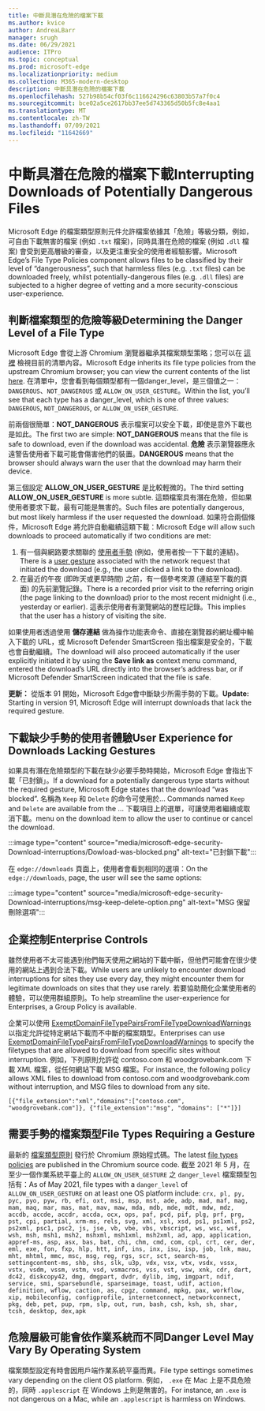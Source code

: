 ```yaml
---
title: 中斷具潛在危險的檔案下載
ms.author: kvice
author: AndreaLBarr
manager: srugh
ms.date: 06/29/2021
audience: ITPro
ms.topic: conceptual
ms.prod: microsoft-edge
ms.localizationpriority: medium
ms.collection: M365-modern-desktop
description: 中斷具潛在危險的檔案下載
ms.openlocfilehash: 527b98b54cf03f6c116624296c63803b57a7f0c4
ms.sourcegitcommit: bce02a5ce2617bb37ee5d743365d50b5fc8e4aa1
ms.translationtype: MT
ms.contentlocale: zh-TW
ms.lasthandoff: 07/09/2021
ms.locfileid: "11642669"
---
```

# <a name="interrupting-downloads-of-potentially-dangerous-files"></a><span data-ttu-id="b2a83-103">中斷具潛在危險的檔案下載</span><span class="sxs-lookup"><span data-stu-id="b2a83-103">Interrupting Downloads of Potentially Dangerous Files</span></span>

<span data-ttu-id="b2a83-104">Microsoft Edge 的檔案類型原則元件允許檔案依據其「危險」等級分類，例如，可自由下載無害的檔案 (例如 `.txt` 檔案)，同時具潛在危險的檔案 (例如 `.dll` 檔案) 會受到更高層級的審查，以及更注重安全的使用者經驗影響。</span><span class="sxs-lookup"><span data-stu-id="b2a83-104">Microsoft Edge’s File Type Policies component allows files to be classified by their level of “dangerousness”, such that harmless files (e.g. `.txt` files) can be downloaded freely, whilst potentially-dangerous files (e.g. `.dll` files) are subjected to a higher degree of vetting and a more security-conscious user-experience.</span></span>

## <a name="determining-the-danger-level-of-a-file-type"></a><span data-ttu-id="b2a83-105">判斷檔案類型的危險等級</span><span class="sxs-lookup"><span data-stu-id="b2a83-105">Determining the Danger Level of a File Type</span></span>

<span data-ttu-id="b2a83-106">Microsoft Edge 會從上游 Chromium 瀏覽器繼承其檔案類型策略；您可以在 [這裡](https://source.chromium.org/chromium/chromium/src/+/main:components/safe_browsing/core/resources/download_file_types.asciipb) 檢視目前的清單內容。</span><span class="sxs-lookup"><span data-stu-id="b2a83-106">Microsoft Edge inherits its file type policies from the upstream Chromium browser; you can view the current contents of the list [here](https://source.chromium.org/chromium/chromium/src/+/main:components/safe_browsing/core/resources/download_file_types.asciipb).</span></span> <span data-ttu-id="b2a83-107">在清單中，您會看到每個類型都有一個danger_level，是三個值之一：`DANGEROUS`、`NOT_DANGEROUS` 或 `ALLOW_ON_USER_GESTURE`。</span><span class="sxs-lookup"><span data-stu-id="b2a83-107">Within the list, you’ll see that each type has a danger_level, which is one of three values: `DANGEROUS`, `NOT_DANGEROUS`, or `ALLOW_ON_USER_GESTURE`.</span></span>

<span data-ttu-id="b2a83-108">前兩個很簡單：**NOT_DANGEROUS** 表示檔案可以安全下載，即使是意外下載也是如此。</span><span class="sxs-lookup"><span data-stu-id="b2a83-108">The first two are simple: **NOT_DANGEROUS** means that the file is safe to download, even if the download was accidental.</span></span> <span data-ttu-id="b2a83-109">**危險** 表示瀏覽器應永遠警告使用者下載可能會傷害他們的裝置。</span><span class="sxs-lookup"><span data-stu-id="b2a83-109">**DANGEROUS** means that the browser should always warn the user that the download may harm their device.</span></span>

<span data-ttu-id="b2a83-110">第三個設定 **ALLOW_ON_USER_GESTURE** 是比較輕微的。</span><span class="sxs-lookup"><span data-stu-id="b2a83-110">The third setting **ALLOW_ON_USER_GESTURE** is more subtle.</span></span> <span data-ttu-id="b2a83-111">這類檔案具有潛在危險，但如果使用者要求下載，最有可能是無害的。</span><span class="sxs-lookup"><span data-stu-id="b2a83-111">Such files are potentially dangerous, but most likely harmless if the user requested the download.</span></span> <span data-ttu-id="b2a83-112">如果符合兩個條件，Microsoft Edge 將允許自動繼續這類下載：</span><span class="sxs-lookup"><span data-stu-id="b2a83-112">Microsoft Edge will allow such downloads to proceed automatically if two conditions are met:</span></span>

1. <span data-ttu-id="b2a83-113">有一個與網路要求關聯的 [使用者手勢](https://textslashplain.com/2020/05/18/browser-basics-user-gestures/) (例如，使用者按一下下載的連結)。</span><span class="sxs-lookup"><span data-stu-id="b2a83-113">There is a [user gesture](https://textslashplain.com/2020/05/18/browser-basics-user-gestures/) associated with the network request that initiated the download (e.g., the user clicked a link to the download).</span></span>
2. <span data-ttu-id="b2a83-114">在最近的午夜 (即昨天或更早時間) 之前，有一個參考來源 (連結至下載的頁面) 的先前瀏覽記錄。</span><span class="sxs-lookup"><span data-stu-id="b2a83-114">There is a recorded prior visit to the referring origin (the page linking to the download) prior to the most recent midnight (i.e., yesterday or earlier).</span></span> <span data-ttu-id="b2a83-115">這表示使用者有瀏覽網站的歷程記錄。</span><span class="sxs-lookup"><span data-stu-id="b2a83-115">This implies that the user has a history of visiting the site.</span></span>

<span data-ttu-id="b2a83-116">如果使用者透過使用 **儲存連結** 做為操作功能表命令、直接在瀏覽器的網址欄中輸入下載的 URL，或 Microsoft Defender SmartScreen 指出檔案是安全的，下載也會自動繼續。</span><span class="sxs-lookup"><span data-stu-id="b2a83-116">The download will also proceed automatically if the user explicitly initiated it by using the **Save link as** context menu command, entered the download’s URL directly into the browser’s address bar, or if Microsoft Defender SmartScreen indicated that the file is safe.</span></span>

<span data-ttu-id="b2a83-117">**更新：** 從版本 91 開始，Microsoft Edge會中斷缺少所需手勢的下載。</span><span class="sxs-lookup"><span data-stu-id="b2a83-117">**Update:** Starting in version 91, Microsoft Edge will interrupt downloads that lack the required gesture.</span></span>

## <a name="user-experience-for-downloads-lacking-gestures"></a><span data-ttu-id="b2a83-118">下載缺少手勢的使用者體驗</span><span class="sxs-lookup"><span data-stu-id="b2a83-118">User Experience for Downloads Lacking Gestures</span></span>

<span data-ttu-id="b2a83-119">如果具有潛在危險類型的下載在缺少必要手勢時開始，Microsoft Edge 會指出下載「已封鎖」。</span><span class="sxs-lookup"><span data-stu-id="b2a83-119">If a download for a potentially dangerous type starts without the required gesture, Microsoft Edge states that the download “was blocked”.</span></span> <span data-ttu-id="b2a83-120">名稱為 `Keep` 和 `Delete` 的命令可使用於... </span><span class="sxs-lookup"><span data-stu-id="b2a83-120">Commands named `Keep` and `Delete` are available from the …</span></span> <span data-ttu-id="b2a83-121">下載項目上的選單，可讓使用者繼續或取消下載。</span><span class="sxs-lookup"><span data-stu-id="b2a83-121">menu on the download item to allow the user to continue or cancel the download.</span></span>

:::image type="content" source="media/microsoft-edge-security-Download-interruptions/Dowload-was-blocked.png" alt-text="已封鎖下載":::

<span data-ttu-id="b2a83-123">在 `edge://downloads` 頁面上，使用者會看到相同的選項：</span><span class="sxs-lookup"><span data-stu-id="b2a83-123">On the `edge://downloads`, page, the user will see the same options:</span></span>

:::image type="content" source="media/microsoft-edge-security-Download-interruptions/msg-keep-delete-option.png" alt-text="MSG 保留刪除選項":::

## <a name="enterprise-controls"></a><span data-ttu-id="b2a83-125">企業控制</span><span class="sxs-lookup"><span data-stu-id="b2a83-125">Enterprise Controls</span></span>

<span data-ttu-id="b2a83-126">雖然使用者不太可能遇到他們每天使用之網站的下載中斷，但他們可能會在很少使用的網站上遇到合法下載。</span><span class="sxs-lookup"><span data-stu-id="b2a83-126">While users are unlikely to encounter download interruptions for sites they use every day, they might encounter them for legitimate downloads on sites that they use rarely.</span></span> <span data-ttu-id="b2a83-127">若要協助簡化企業使用者的體驗，可以使用群組原則。</span><span class="sxs-lookup"><span data-stu-id="b2a83-127">To help streamline the user-experience for Enterprises, a Group Policy is available.</span></span>

<span data-ttu-id="b2a83-128">企業可以使用 [ExemptDomainFileTypePairsFromFileTypeDownloadWarnings](/deployedge/microsoft-edge-policies#exemptdomainfiletypepairsfromfiletypedownloadwarnings) 以指定允許從特定網站下載而不中斷的檔案類型。</span><span class="sxs-lookup"><span data-stu-id="b2a83-128">Enterprises can use [ExemptDomainFileTypePairsFromFileTypeDownloadWarnings](/deployedge/microsoft-edge-policies#exemptdomainfiletypepairsfromfiletypedownloadwarnings) to specify the filetypes that are allowed to download from specific sites without interruption.</span></span> <span data-ttu-id="b2a83-129">例如，下列原則允許從 contoso.com 和 woodgrovebank.com 下載 XML 檔案，從任何網站下載 MSG 檔案。</span><span class="sxs-lookup"><span data-stu-id="b2a83-129">For instance, the following policy allows XML files to download from contoso.com and woodgrovebank.com without interruption, and MSG files to download from any site.</span></span>

`[{"file_extension":"xml","domains":["contoso.com", "woodgrovebank.com"]},
{"file_extension":"msg", "domains": ["*"]}]`

## <a name="file-types-requiring-a-gesture"></a><span data-ttu-id="b2a83-130">需要手勢的檔案類型</span><span class="sxs-lookup"><span data-stu-id="b2a83-130">File Types Requiring a Gesture</span></span>

<span data-ttu-id="b2a83-131">最新的 [檔案類型原則](https://source.chromium.org/chromium/chromium/src/+/main:components/safe_browsing/core/resources/download_file_types.asciipb) 發行於 Chromium 原始程式碼。</span><span class="sxs-lookup"><span data-stu-id="b2a83-131">The latest [file types policies](https://source.chromium.org/chromium/chromium/src/+/main:components/safe_browsing/core/resources/download_file_types.asciipb) are published in the Chromium source code.</span></span> <span data-ttu-id="b2a83-132">截至 2021 年 5 月，在至少一個作業系統平臺上的 `ALLOW_ON_USER_GESTURE` 之 `danger_level` 檔案類型包括有：</span><span class="sxs-lookup"><span data-stu-id="b2a83-132">As of May 2021, file types with a `danger_level` of `ALLOW_ON_USER_GESTURE` on at least one OS platform include:</span></span>
`crx, pl, py, pyc, pyo, pyw, rb, efi, oxt, msi, msp, mst, ade, adp, mad, maf, mag, mam, maq, mar, mas, mat, mav, maw, mda, mdb, mde, mdt, mdw, mdz, accdb, accde, accdr, accda, ocx, ops, paf, pcd, pif, plg, prf, prg, pst, cpi, partial, xrm-ms, rels, svg, xml, xsl, xsd, ps1, ps1xml, ps2, ps2xml, psc1, psc2, js, jse, vb, vbe, vbs, vbscript, ws, wsc, wsf, wsh, msh, msh1, msh2, mshxml, msh1xml, msh2xml, ad, app, application, appref-ms, asp, asx, bas, bat, chi, chm, cmd, com, cpl, crt, cer, der, eml, exe, fon, fxp, hlp, htt, inf, ins, inx, isu, isp, job, lnk, mau, mht, mhtml, mmc, msc, msg, reg, rgs, scr, sct, search-ms, settingcontent-ms, shb, shs, slk, u3p, vdx, vsx, vtx, vsdx, vssx, vstx, vsdm, vssm, vstm, vsd, vsmacros, vss, vst, vsw, xnk, cdr, dart, dc42, diskcopy42, dmg, dmgpart, dvdr, dylib, img, imgpart, ndif, service, smi, sparsebundle, sparseimage, toast, udif, action, definition, wflow, caction, as, cpgz, command, mpkg, pax, workflow, xip, mobileconfig, configprofile, internetconnect, networkconnect, pkg, deb, pet, pup, rpm, slp, out, run, bash, csh, ksh, sh, shar, tcsh, desktop, dex,apk`

## <a name="danger-level-may-vary-by-operating-system"></a><span data-ttu-id="b2a83-133">危險層級可能會依作業系統而不同</span><span class="sxs-lookup"><span data-stu-id="b2a83-133">Danger Level May Vary By Operating System</span></span>

<span data-ttu-id="b2a83-134">檔案類型設定有時會因用戶端作業系統平臺而異。</span><span class="sxs-lookup"><span data-stu-id="b2a83-134">File type settings sometimes vary depending on the client OS platform.</span></span> <span data-ttu-id="b2a83-135">例如， `.exe` 在 Mac 上是不具危險的，同時 `.applescript` 在 Windows 上則是無害的。</span><span class="sxs-lookup"><span data-stu-id="b2a83-135">For instance, an `.exe` is not dangerous on a Mac, while an `.applescript` is harmless on Windows.</span></span>
